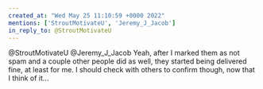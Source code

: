 ```yaml
---
created_at: "Wed May 25 11:10:59 +0000 2022"
mentions: ['StroutMotivateU', 'Jeremy_J_Jacob']
in_reply_to: @StroutMotivateU
---
```


@StroutMotivateU @Jeremy_J_Jacob Yeah, after I marked them as not spam and a couple other people did as well, they started being delivered fine, at least for me. I should check with others to confirm though, now that I think of it...